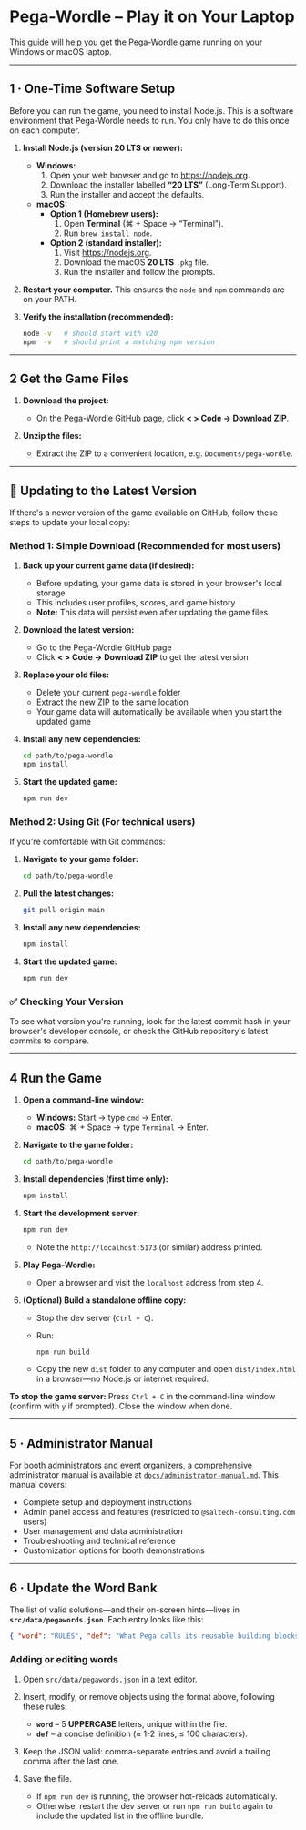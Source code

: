 # Pega-Wordle – Play it on Your Laptop

This guide will help you get the Pega-Wordle game running on your Windows or macOS laptop.

---

## 1 · One-Time Software Setup

Before you can run the game, you need to install Node.js. This is a software environment that Pega-Wordle needs to run. You only have to do this once on each computer.

1. **Install Node.js (version 20 LTS or newer):**  
   * **Windows:**  
     1. Open your web browser and go to <https://nodejs.org>.  
     2. Download the installer labelled **“20 LTS”** (Long-Term Support).  
     3. Run the installer and accept the defaults.  
   * **macOS:**  
     * **Option 1 (Homebrew users):**  
       1. Open **Terminal** (⌘ + Space → “Terminal”).  
       2. Run `brew install node`.  
     * **Option 2 (standard installer):**  
       1. Visit <https://nodejs.org>.  
       2. Download the macOS **20 LTS** `.pkg` file.  
       3. Run the installer and follow the prompts.

2. **Restart your computer.** This ensures the `node` and `npm` commands are on your PATH.

3. **Verify the installation (recommended):**
   ```bash
   node -v   # should start with v20
   npm  -v   # should print a matching npm version
   ```

---

## 2 Get the Game Files

1. **Download the project:**

   * On the Pega-Wordle GitHub page, click **< > Code → Download ZIP**.

2. **Unzip the files:**

   * Extract the ZIP to a convenient location, e.g. `Documents/pega-wordle`.

---

## 🔄 Updating to the Latest Version

If there's a newer version of the game available on GitHub, follow these steps to update your local copy:

### Method 1: Simple Download (Recommended for most users)

1. **Back up your current game data (if desired):**
   * Before updating, your game data is stored in your browser's local storage
   * This includes user profiles, scores, and game history
   * **Note:** This data will persist even after updating the game files

2. **Download the latest version:**
   * Go to the Pega-Wordle GitHub page
   * Click **< > Code → Download ZIP** to get the latest version

3. **Replace your old files:**
   * Delete your current `pega-wordle` folder
   * Extract the new ZIP to the same location
   * Your game data will automatically be available when you start the updated game

4. **Install any new dependencies:**
   ```bash
   cd path/to/pega-wordle
   npm install
   ```

5. **Start the updated game:**
   ```bash
   npm run dev
   ```

### Method 2: Using Git (For technical users)

If you're comfortable with Git commands:

1. **Navigate to your game folder:**
   ```bash
   cd path/to/pega-wordle
   ```

2. **Pull the latest changes:**
   ```bash
   git pull origin main
   ```

3. **Install any new dependencies:**
   ```bash
   npm install
   ```

4. **Start the updated game:**
   ```bash
   npm run dev
   ```

### ✅ Checking Your Version

To see what version you're running, look for the latest commit hash in your browser's developer console, or check the GitHub repository's latest commits to compare.

---

## 4 Run the Game

1. **Open a command-line window:**

   * **Windows:** Start → type `cmd` → Enter.
   * **macOS:** ⌘ + Space → type `Terminal` → Enter.

2. **Navigate to the game folder:**

   ```bash
   cd path/to/pega-wordle
   ```

3. **Install dependencies (first time only):**

   ```bash
   npm install
   ```

4. **Start the development server:**

   ```bash
   npm run dev
   ```

   * Note the `http://localhost:5173` (or similar) address printed.

5. **Play Pega-Wordle:**

   * Open a browser and visit the `localhost` address from step 4.

6. **(Optional) Build a standalone offline copy:**

   * Stop the dev server (`Ctrl + C`).
   * Run:

     ```bash
     npm run build
     ```
   * Copy the new `dist` folder to any computer and open `dist/index.html` in a browser—no Node.js or internet required.

**To stop the game server:**
Press `Ctrl + C` in the command-line window (confirm with `y` if prompted). Close the window when done.

---

## 5 · Administrator Manual

For booth administrators and event organizers, a comprehensive administrator manual is available at [`docs/administrator-manual.md`](docs/administrator-manual.md). This manual covers:

- Complete setup and deployment instructions
- Admin panel access and features (restricted to `@saltech-consulting.com` users)
- User management and data administration
- Troubleshooting and technical reference
- Customization options for booth demonstrations

---

## 6 · Update the Word Bank

The list of valid solutions—and their on-screen hints—lives in **`src/data/pegawords.json`**. Each entry looks like this:

```json
{ "word": "RULES", "def": "What Pega calls its reusable building blocks" }
```

### Adding or editing words

1. Open `src/data/pegawords.json` in a text editor.
2. Insert, modify, or remove objects using the format above, following these rules:

   * **`word`** – 5 **UPPERCASE** letters, unique within the file.
   * **`def`** – a concise definition (≈ 1-2 lines, ≤ 100 characters).
3. Keep the JSON valid: comma-separate entries and avoid a trailing comma after the last one.
4. Save the file.

   * If `npm run dev` is running, the browser hot-reloads automatically.
   * Otherwise, restart the dev server or run `npm run build` again to include the updated list in the offline bundle.
